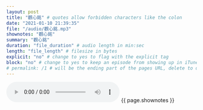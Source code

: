 ```yaml
---
layout: post
title: "觀心銘" # quotes allow forbidden characters like the colon
date: "2021-01-10 21:39:35"
file: "/audio/觀心銘.mp3"
shownotes: "觀心銘"
summary: "觀心銘"
duration: "file_duration" # audio length in min:sec
length: "file_length" # filesize in bytes
explicit: "no" # change to yes to flag with the explicit tag
block: "no" # change to yes to keep an episode from showing up in iTunes
# permalink: /1 # will be the ending part of the pages URL, delete to default to the title
---
```


<audio controls>
<source src="{{site.url}}{{site.baseurl}}{{ page.file }}" type="audio/x-mp3">
Your browser does not support the audio element.
</audio>
{{ page.shownotes }}
